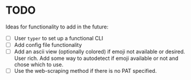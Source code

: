 # TODO

Ideas for functionality to add in the future:

- [ ] User `typer` to set up a functional CLI
- [ ] Add config file functionality
- [ ] Add an ascii view (optionally colored) if emoji not available or desired.
  User rich. Add some way to autodetect if emoji available or not and chose
  which to use.
- [ ] Use the web-scraping method if there is no PAT specified.
